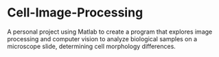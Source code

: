# Cell-Image-Processing

A personal project using Matlab to create a program that explores image processing and computer vision to analyze biological samples on a microscope slide, determining cell morphology differences.

